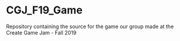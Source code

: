 # CGJ_F19_Game
Repository containing the source for the game our group made at the Create Game Jam - Fall 2019
